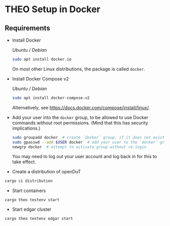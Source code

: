 # THEO Setup in Docker

## Requirements

* Install Docker

  *Ubuntu / Debian*
   ```sh
   sudo apt install docker.io
   ```
  On most other Linux distributions, the package is called `docker`.


* Install Docker Compose v2

  *Ubuntu / Debian*
  ```sh
  sudo apt install docker-compose-v2
  ```
  Alternatively, see <https://docs.docker.com/compose/install/linux/>.

* Add your user into the `docker` group, to be allowed to use Docker commands without root permissions. (Mind that this has security implications.)
   ```sh
   sudo groupadd docker  # create `docker` group, if it does not exist
   sudo gpasswd --add $USER docker  # add your user to the `docker` group
   newgrp docker  # attempt to activate group without re-login
   ```
  You may need to log out your user account and log back in for this to take effect.


* Create a distribution of openDuT
```sh
cargo ci distribution
```

* Start containers
```
cargo theo testenv start
```

* Start edgar cluster
```
cargo theo testenv edgar start
```

